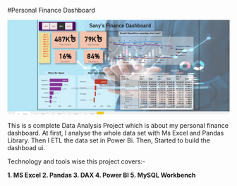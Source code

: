 #Personal Finance Dashboard




![](t.PNG)



This is s complete Data Analysis Project which is about my personal finance dashboard. At first, I analyse the whole data set with Ms Excel and Pandas Library. Then I ETL the data set in Power Bi. Then, Started to build the dashboad ui.



Technology and tools wise this project covers:-

**1. MS Excel
2. Pandas
3. DAX
4. Power BI
5. MySQL Workbench**
